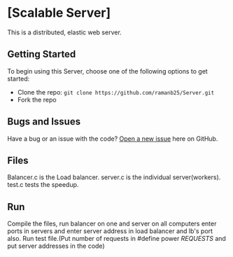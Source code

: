 # [Scalable Server]

This is a distributed, elastic web server.

## Getting Started

To begin using this Server, choose one of the following options to get started:
* Clone the repo: `git clone https://github.com/ramanb25/Server.git`
* Fork the repo

## Bugs and Issues

Have a bug or an issue with the code? [Open a new issue](https://github.com/ramanb25/Server/issues) here on GitHub.


## Files

Balancer.c is the Load balancer.
server.c is the individual server(workers).
test.c tests the speedup.

## Run

Compile the files, run balancer on one and server on all computers enter ports in servers and enter server address in load balancer and lb's port also. Run test file.(Put number of requests in #define power _REQUESTS_ and put server addresses in the code)
